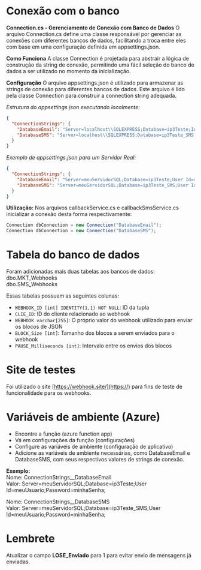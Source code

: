 # Conexão com o banco

**Connection.cs - Gerenciamento de Conexão com Banco de Dados**
O arquivo Connection.cs define uma classe responsável por gerenciar as conexões com diferentes bancos de dados, facilitando a troca entre eles com base em uma configuração definida em appsettings.json.

**Como Funciona**
A classe Connection é projetada para abstrair a lógica de construção da string de conexão, permitindo uma fácil seleção do banco de dados a ser utilizado no momento da inicialização.

**Configuração**
O arquivo appsettings.json é utilizado para armazenar as strings de conexão para diferentes bancos de dados. Este arquivo é lido pela classe Connection para construir a connection string adequada.

*Estrutura do appsettings.json executando localmente:*



```json
{
  "ConnectionStrings": {
    "DatabaseEmail": "Server=localhost\\SQLEXPRESS;Database=ip3Teste;Integrated Security=True;",
    "DatabaseSMS": "Server=localhost\\SQLEXPRESS;Database=ip3Teste_SMS;Integrated Security=True;"
  }
}
```



*Exemplo de appsettings.json para um Servidor Real:*


```json
{
  "ConnectionStrings": {
    "DatabaseEmail": "Server=meuServidorSQL;Database=ip3Teste;User Id=meuUsuario;Password=minhaSenha;",
    "DatabaseSMS": "Server=meuServidorSQL;Database=ip3Teste_SMS;User Id=meuUsuario;Password=minhaSenha;"
  }
}

```

**Utilização:**
Nos arquivos callbackService.cs e callbackSmsService.cs inicializar a conexão desta forma respectivamente:
```c#
Connection dbConnection = new Connection("DatabaseEmail");
Connection dbConnection = new Connection("DatabaseSMS");
```

# Tabela do banco de dados

Foram adicionadas mais duas tabelas aos bancos de dados:  
dbo.MKT_Webhooks  
dbo.SMS_Webhooks

Essas tabelas possuem as seguintes colunas:  
- `WEBHOOK_ID [int] IDENTITY(1,1) NOT NULL`: ID da tupla  
- `CLIE_ID`: ID do cliente relacionado ao webhook  
- `WEBHOOK varchar[255]`: O próprio valor do webhook utilizado para enviar os blocos de JSON  
- `BLOCK_Size [int]`: Tamanho dos blocos a serem enviados para o webhook  
- `PAUSE_Milliseconds [int]`: Intervalo entre os envios dos blocos  

# Site de testes

Foi utilizado o site [https://webhook.site/](https://) para fins de teste de funcionalidade para os webhooks.

# Variáveis de ambiente (Azure)

- Encontre a função (azure function app)  
- Vá em configurações da função (configurações)  
- Configure as variáveis de ambiente (configuração de aplicativo)  
- Adicione as variáveis de ambiente necessárias, como DatabaseEmail e DatabaseSMS, com seus respectivos valores de strings de conexão.  

**Exemplo:**  
Nome: ConnectionStrings__DatabaseEmail  
Valor: Server=meuServidorSQL;Database=ip3Teste;User Id=meuUsuario;Password=minhaSenha;  

Nome: ConnectionStrings__DatabaseSMS  
Valor: Server=meuServidorSQL;Database=ip3Teste_SMS;User Id=meuUsuario;Password=minhaSenha;  


# Lembrete

Atualizar o campo **LOSE_Enviado** para 1 para evitar envio de mensagens já enviadas.